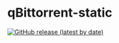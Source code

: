 # qBittorrent-static

[![GitHub release (latest by date)](https://img.shields.io/github/v/release/PX-Lab/qBittorrent-static?style=for-the-badge&label=Download)](https://github.com/PX-Lab/qBittorrent-static/releases/latest)
